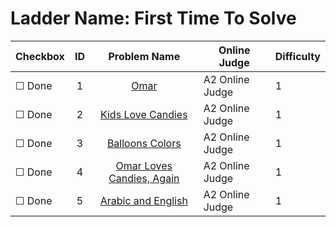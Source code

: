 # Ladder Name: First Time To Solve

| Checkbox | ID  | Problem Name | Online Judge | Difficulty |
|---|:---:|:---:|---|---|
|&#9744; Done|1|[Omar](p?ID=1)|A2 Online Judge|1|
|&#9744; Done|2|[Kids Love Candies](p?ID=17)|A2 Online Judge|1|
|&#9744; Done|3|[Balloons Colors](p?ID=6)|A2 Online Judge|1|
|&#9744; Done|4|[Omar Loves Candies, Again](p?ID=193)|A2 Online Judge|1|
|&#9744; Done|5|[Arabic and English](p?ID=24)|A2 Online Judge|1|
